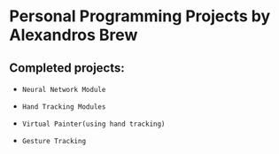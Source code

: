 # Personal Programming Projects by Alexandros Brew
## Completed projects:
*     Neural Network Module
*     Hand Tracking Modules
*     Virtual Painter(using hand tracking)
*     Gesture Tracking
